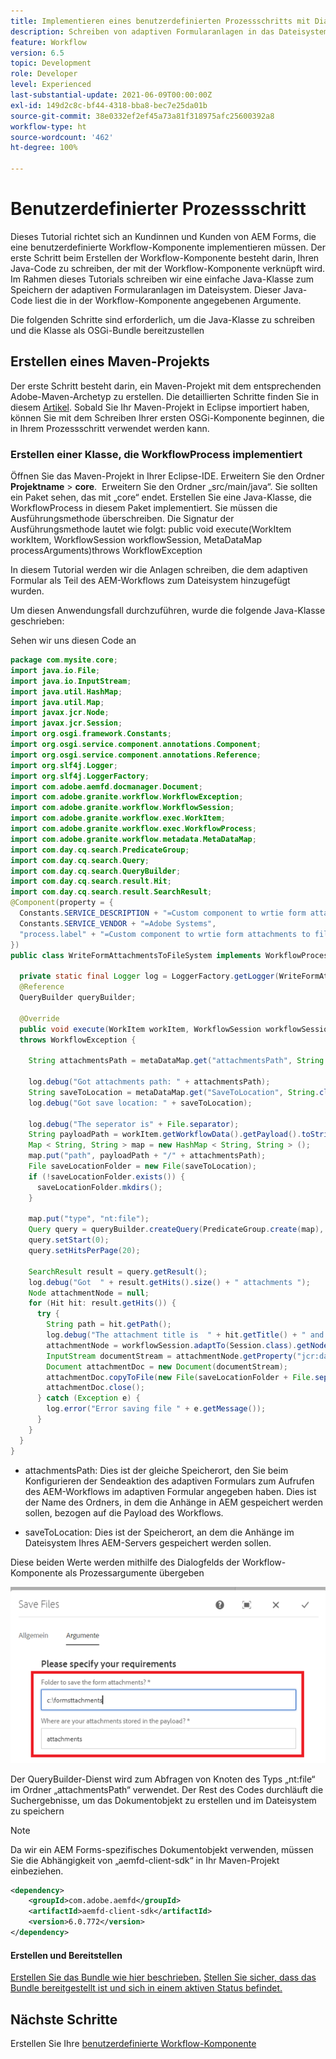 ```yaml
---
title: Implementieren eines benutzerdefinierten Prozessschritts mit Dialogfeld
description: Schreiben von adaptiven Formularanlagen in das Dateisystem mithilfe eines benutzerdefinierten Prozessschritts
feature: Workflow
version: 6.5
topic: Development
role: Developer
level: Experienced
last-substantial-update: 2021-06-09T00:00:00Z
exl-id: 149d2c8c-bf44-4318-bba8-bec7e25da01b
source-git-commit: 38e0332ef2ef45a73a81f318975afc25600392a8
workflow-type: ht
source-wordcount: '462'
ht-degree: 100%

---
```


# Benutzerdefinierter Prozessschritt

Dieses Tutorial richtet sich an Kundinnen und Kunden von AEM Forms, die eine benutzerdefinierte Workflow-Komponente implementieren müssen. Der erste Schritt beim Erstellen der Workflow-Komponente besteht darin, Ihren Java-Code zu schreiben, der mit der Workflow-Komponente verknüpft wird. Im Rahmen dieses Tutorials schreiben wir eine einfache Java-Klasse zum Speichern der adaptiven Formularanlagen im Dateisystem. Dieser Java-Code liest die in der Workflow-Komponente angegebenen Argumente.

Die folgenden Schritte sind erforderlich, um die Java-Klasse zu schreiben und die Klasse als OSGi-Bundle bereitzustellen

## Erstellen eines Maven-Projekts

Der erste Schritt besteht darin, ein Maven-Projekt mit dem entsprechenden Adobe-Maven-Archetyp zu erstellen. Die detaillierten Schritte finden Sie in diesem [Artikel](https://experienceleague.adobe.com/docs/experience-manager-learn/forms/creating-your-first-osgi-bundle/create-your-first-osgi-bundle.html?lang=de). Sobald Sie Ihr Maven-Projekt in Eclipse importiert haben, können Sie mit dem Schreiben Ihrer ersten OSGi-Komponente beginnen, die in Ihrem Prozessschritt verwendet werden kann.


### Erstellen einer Klasse, die WorkflowProcess implementiert

Öffnen Sie das Maven-Projekt in Ihrer Eclipse-IDE. Erweitern Sie den Ordner **Projektname** > **core**.  Erweitern Sie den Ordner „src/main/java“. Sie sollten ein Paket sehen, das mit „core“ endet. Erstellen Sie eine Java-Klasse, die WorkflowProcess in diesem Paket implementiert. Sie müssen die Ausführungsmethode überschreiben. Die Signatur der Ausführungsmethode lautet wie folgt: 
public void execute(WorkItem workItem, WorkflowSession workflowSession, MetaDataMap processArguments)throws WorkflowException

In diesem Tutorial werden wir die Anlagen schreiben, die dem adaptiven Formular als Teil des AEM-Workflows zum Dateisystem hinzugefügt wurden.

Um diesen Anwendungsfall durchzuführen, wurde die folgende Java-Klasse geschrieben:

Sehen wir uns diesen Code an

```java
package com.mysite.core;
import java.io.File;
import java.io.InputStream;
import java.util.HashMap;
import java.util.Map;
import javax.jcr.Node;
import javax.jcr.Session;
import org.osgi.framework.Constants;
import org.osgi.service.component.annotations.Component;
import org.osgi.service.component.annotations.Reference;
import org.slf4j.Logger;
import org.slf4j.LoggerFactory;
import com.adobe.aemfd.docmanager.Document;
import com.adobe.granite.workflow.WorkflowException;
import com.adobe.granite.workflow.WorkflowSession;
import com.adobe.granite.workflow.exec.WorkItem;
import com.adobe.granite.workflow.exec.WorkflowProcess;
import com.adobe.granite.workflow.metadata.MetaDataMap;
import com.day.cq.search.PredicateGroup;
import com.day.cq.search.Query;
import com.day.cq.search.QueryBuilder;
import com.day.cq.search.result.Hit;
import com.day.cq.search.result.SearchResult;
@Component(property = {
  Constants.SERVICE_DESCRIPTION + "=Custom component to wrtie form attachments to file system",
  Constants.SERVICE_VENDOR + "=Adobe Systems",
  "process.label" + "=Custom component to wrtie form attachments to file system"
})
public class WriteFormAttachmentsToFileSystem implements WorkflowProcess {

  private static final Logger log = LoggerFactory.getLogger(WriteFormAttachmentsToFileSystem.class);
  @Reference
  QueryBuilder queryBuilder;

  @Override
  public void execute(WorkItem workItem, WorkflowSession workflowSession, MetaDataMap metaDataMap)
  throws WorkflowException {

    String attachmentsPath = metaDataMap.get("attachmentsPath", String.class);

    log.debug("Got attachments path: " + attachmentsPath);
    String saveToLocation = metaDataMap.get("SaveToLocation", String.class);
    log.debug("Got save location: " + saveToLocation);

    log.debug("The seperator is" + File.separator);
    String payloadPath = workItem.getWorkflowData().getPayload().toString();
    Map < String, String > map = new HashMap < String, String > ();
    map.put("path", payloadPath + "/" + attachmentsPath);
    File saveLocationFolder = new File(saveToLocation);
    if (!saveLocationFolder.exists()) {
      saveLocationFolder.mkdirs();
    }

    map.put("type", "nt:file");
    Query query = queryBuilder.createQuery(PredicateGroup.create(map), workflowSession.adaptTo(Session.class));
    query.setStart(0);
    query.setHitsPerPage(20);

    SearchResult result = query.getResult();
    log.debug("Got  " + result.getHits().size() + " attachments ");
    Node attachmentNode = null;
    for (Hit hit: result.getHits()) {
      try {
        String path = hit.getPath();
        log.debug("The attachment title is  " + hit.getTitle() + " and the attachment path is  " + path);
        attachmentNode = workflowSession.adaptTo(Session.class).getNode(path + "/jcr:content");
        InputStream documentStream = attachmentNode.getProperty("jcr:data").getBinary().getStream();
        Document attachmentDoc = new Document(documentStream);
        attachmentDoc.copyToFile(new File(saveLocationFolder + File.separator + hit.getTitle()));
        attachmentDoc.close();
      } catch (Exception e) {
        log.error("Error saving file " + e.getMessage());
      }
    }
  }
}
```


* attachmentsPath: Dies ist der gleiche Speicherort, den Sie beim Konfigurieren der Sendeaktion des adaptiven Formulars zum Aufrufen des AEM-Workflows im adaptiven Formular angegeben haben. Dies ist der Name des Ordners, in dem die Anhänge in AEM gespeichert werden sollen, bezogen auf die Payload des Workflows.

* saveToLocation: Dies ist der Speicherort, an dem die Anhänge im Dateisystem Ihres AEM-Servers gespeichert werden sollen.

Diese beiden Werte werden mithilfe des Dialogfelds der Workflow-Komponente als Prozessargumente übergeben

![ProcessStep](assets/custom-workflow-component.png)

Der QueryBuilder-Dienst wird zum Abfragen von Knoten des Typs „nt:file“ im Ordner „attachmentsPath“ verwendet. Der Rest des Codes durchläuft die Suchergebnisse, um das Dokumentobjekt zu erstellen und im Dateisystem zu speichern


>[!NOTE]
>
>Da wir ein AEM Forms-spezifisches Dokumentobjekt verwenden, müssen Sie die Abhängigkeit von „aemfd-client-sdk“ in Ihr Maven-Projekt einbeziehen.

```xml
<dependency>
    <groupId>com.adobe.aemfd</groupId>
    <artifactId>aemfd-client-sdk</artifactId>
    <version>6.0.772</version>
</dependency>
```

#### Erstellen und Bereitstellen

[Erstellen Sie das Bundle wie hier beschrieben.](https://experienceleague.adobe.com/docs/experience-manager-learn/forms/creating-your-first-osgi-bundle/create-your-first-osgi-bundle.html?lang=de)
[Stellen Sie sicher, dass das Bundle bereitgestellt ist und sich in einem aktiven Status befindet.](http://localhost:4502/system/console/bundles)

## Nächste Schritte

Erstellen Sie Ihre [benutzerdefinierte Workflow-Komponente](./custom-workflow-component.md)

